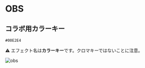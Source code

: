 # OBS

## コラボ用カラーキー

`#00E2E4`

:warning: エフェクト名は**カラーキー**です。クロマキーではないことに注意。

![obs](https://user-images.githubusercontent.com/6637993/204100322-22025de3-d283-450a-84ec-e0e972d68f57.jpg)
